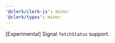 ```yaml
---
'@clerk/clerk-js': minor
'@clerk/types': minor
---
```


[Experimental] Signal `fetchStatus` support.
